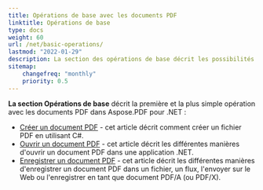 ```yaml
---
title: Opérations de base avec les documents PDF
linktitle: Opérations de base
type: docs
weight: 60
url: /net/basic-operations/
lastmod: "2022-01-29"
description: La section des opérations de base décrit les possibilités d'ouverture et d'enregistrement de documents PDF en utilisant Aspose.PDF pour .NET.
sitemap:
    changefreq: "monthly"
    priority: 0.5
---
```


**La section Opérations de base** décrit la première et la plus simple opération avec les documents PDF dans Aspose.PDF pour .NET :

- [Créer un document PDF](/pdf/net/create-document/) - cet article décrit comment créer un fichier PDF en utilisant C#.
- [Ouvrir un document PDF](/pdf/net/open-pdf-document/) - cet article décrit les différentes manières d'ouvrir un document PDF dans une application .NET.
- [Enregistrer un document PDF](/pdf/net/save-pdf-document/) - cet article décrit les différentes manières d'enregistrer un document PDF dans un fichier, un flux, l'envoyer sur le Web ou l'enregistrer en tant que document PDF/A (ou PDF/X).

